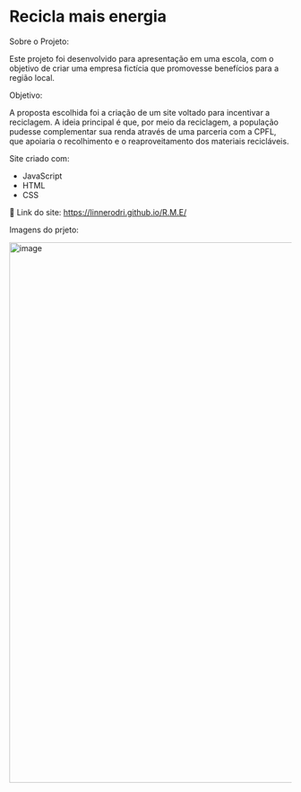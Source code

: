<h1>Recicla mais energia</h1>


Sobre o Projeto:

Este projeto foi desenvolvido para apresentação em uma escola, com o objetivo de criar uma empresa fictícia que promovesse benefícios para a região local.

Objetivo:

A proposta escolhida foi a criação de um site voltado para incentivar a reciclagem. A ideia principal é que, por meio da reciclagem, a população pudesse complementar sua renda através de uma parceria com a CPFL, que apoiaria o recolhimento e o reaproveitamento dos materiais recicláveis.

Site criado com: 

- JavaScript
- HTML
- CSS


🔗 Link do site: https://linnerodri.github.io/R.M.E/

Imagens do prjeto: 

<img width="1888" height="964" alt="image" src="https://github.com/user-attachments/assets/cbe98548-ba28-423b-b683-1f5def5fc310" />

